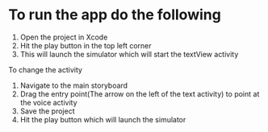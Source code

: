 # To run the app do the following
1. Open the project in Xcode
2. Hit the play button in the top left corner
3. This will launch the simulator which will start the textView activity

To change the activity
1. Navigate to the main storyboard
2. Drag the entry point(The arrow on the left of the text activity) to point at the voice activity
3. Save the project
4. Hit the play button which will launch the simulator
